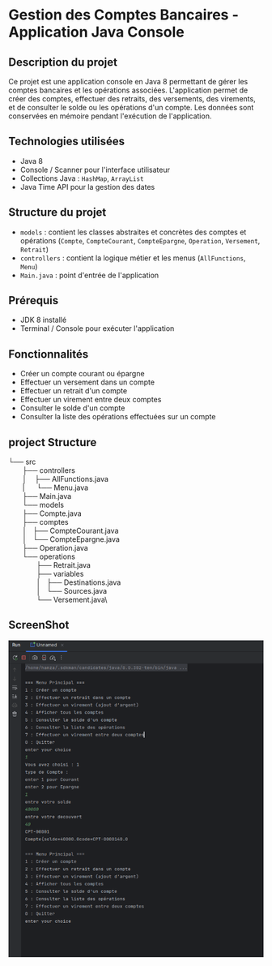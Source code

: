# Gestion des Comptes Bancaires - Application Java Console

## Description du projet
Ce projet est une application console en Java 8 permettant de gérer les comptes bancaires et les opérations associées. L'application permet de créer des comptes, effectuer des retraits, des versements, des virements, et de consulter le solde ou les opérations d'un compte. Les données sont conservées en mémoire pendant l'exécution de l'application.

## Technologies utilisées
- Java 8
- Console / Scanner pour l'interface utilisateur
- Collections Java : `HashMap`, `ArrayList`
- Java Time API pour la gestion des dates

## Structure du projet
- `models` : contient les classes abstraites et concrètes des comptes et opérations (`Compte`, `CompteCourant`, `CompteEpargne`, `Operation`, `Versement`, `Retrait`)
- `controllers` : contient la logique métier et les menus (`AllFunctions`, `Menu`)
- `Main.java` : point d'entrée de l'application

## Prérequis
- JDK 8 installé
- Terminal / Console pour exécuter l'application

## Fonctionnalités
- Créer un compte courant ou épargne
- Effectuer un versement dans un compte
- Effectuer un retrait d'un compte
- Effectuer un virement entre deux comptes
- Consulter le solde d'un compte
- Consulter la liste des opérations effectuées sur un compte

## project Structure
└── src \
          ├── controllers \
           │    ├── AllFunctions.java\
           |       └── Menu.java\
           ├── Main.java\
           └── models\
               ├── Compte.java\
               ├── comptes\
               │   ├── CompteCourant.java\
               │   └── CompteEpargne.java\
               ├── Operation.java\
               └── operations\
                          ├── Retrait.java\
                          ├── variables\
                          │   ├── Destinations.java\
                          │   └── Sources.java\
                          └── Versement.java\


## ScreenShot

   ![](iamges/1.png)